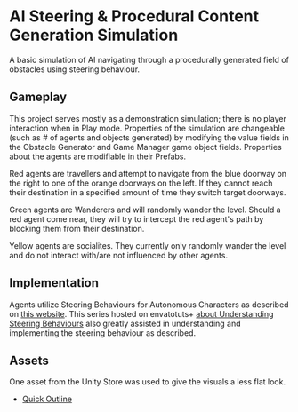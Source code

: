 # AI Steering & Procedural Content Generation Simulation
A basic simulation of AI navigating through a procedurally generated field of obstacles using steering behaviour. 

## Gameplay
This project serves mostly as a demonstration simulation; there is no player interaction when in Play mode. Properties of the simulation are changeable (such as # of agents and objects generated) by modifying the value fields in the Obstacle Generator and Game Manager game object fields. Properties about the agents are modifiable in their Prefabs.

Red agents are travellers and attempt to navigate from the blue doorway on the right to one of the orange doorways on the left. If they cannot reach their destination in a specified amount of time they switch target doorways.

Green agents are Wanderers and will randomly wander the level. Should a red agent come near, they will try to intercept the red agent's path by blocking them from their destination.

Yellow agents are socialites. They currently only randomly wander the level and do not interact with/are not influenced by other agents.

## Implementation
Agents utilize Steering Behaviours for Autonomous Characters as described on [this website](https://www.red3d.com/cwr/steer/gdc99/). This series hosted on envatotuts+ [about Understanding Steering Behaviours](https://gamedevelopment.tutsplus.com/series/understanding-steering-behaviors--gamedev-12732) also greatly assisted in understanding and implementing the steering behaviour as described.

## Assets
One asset from the Unity Store was used to give the visuals a less flat look.
* [Quick Outline](https://assetstore.unity.com/packages/tools/particles-effects/quick-outline-115488)
